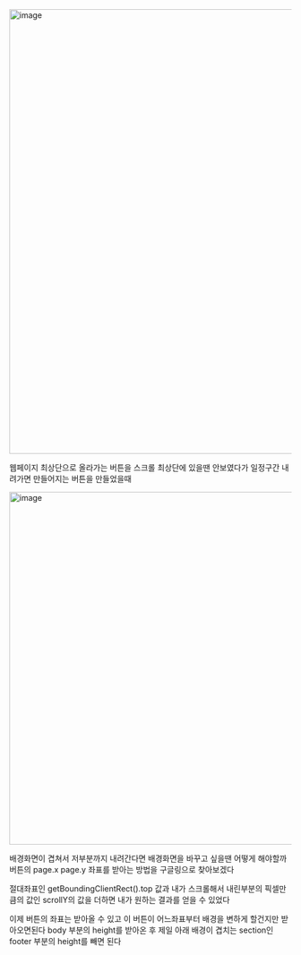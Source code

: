 <img width="794" alt="image" src="https://github.com/kyungkyuBae/TIL/assets/131759810/a81229ba-2c37-4cb7-b364-de6ce1cdf5a9">

웹페이지 최상단으로 올라가는 버튼을 스크롤 최상단에 있을땐 안보였다가
일정구간 내려가면 만들어지는 버튼을 만들었을때


<img width="630" alt="image" src="https://github.com/kyungkyuBae/TIL/assets/131759810/6dddd820-1130-4c6c-8796-aca25b90754d">



배경화면이 겹쳐서 저부분까지 내려간다면 배경화면을 바꾸고 싶을땐 어떻게 해야할까
버튼의 page.x page.y 좌표를 받아는 방법을 구글링으로 찾아보겠다

절대좌표인 getBoundingClientRect().top 값과
내가 스크롤해서 내린부분의 픽셀만큼의 값인 scrollY의 값을 더하면 
내가 원하는 결과를 얻을 수 있었다

이제 버튼의 좌표는 받아올 수 있고 이 버튼이 어느좌표부터 배경을 변하게 할건지만 받아오면된다
body 부분의 height를 받아온 후 제일 아래 배경이 겹치는 section인 footer 부분의 height를 빼면 된다


